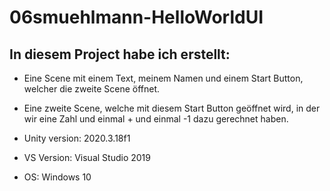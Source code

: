# 06smuehlmann-HelloWorldUI

## In diesem Project habe ich erstellt:

+ Eine Scene mit einem Text, meinem Namen und einem Start Button, welcher die zweite Scene öffnet.
+ Eine zweite Scene, welche mit diesem Start Button geöffnet wird, in der wir eine Zahl und einmal + und einmal -1 dazu gerechnet haben.

+ Unity version: 2020.3.18f1
+ VS Version: Visual Studio 2019
+ OS: Windows 10

